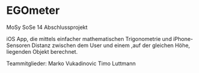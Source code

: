 EGOmeter
========

MoSy SoSe 14 Abschlussprojekt

iOS App, die mittels einfacher mathematischen Trigonometrie und iPhone-Sensoren Distanz
zwischen dem User und einem ,auf der gleichen Höhe, liegenden Objekt berechnet.

Teammitglieder:
Marko Vukadinovic
Timo Luttmann
